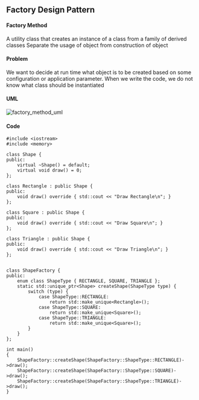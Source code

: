 ## Factory Design Pattern


#### Factory Method
A utility class that creates an instance of a class from a family of derived classes
Separate the usage of object from construction of object

#### Problem
We want to decide at run time what object is to be created based on some configuration or application parameter. When we write the code, we do not know what class should be instantiated


#### UML
![factory_method_uml](http://www.plantuml.com/plantuml/svg/BSux3i8m38VnlQSe5wXvR4mT41iIDq0cDKcangdiVq3SdWTCt_ZxHWSRMfaxPCpI7pcWshC_2LATkcwLDSnjaZu1Y--9Z1z3p4ZjsbmiL8KeXb0BUTQO8ZVZ-sQttj91F4SzCo2cJeKTOlG7wFRhfNoXOVaiZABJkoy0)


#### Code

```
#include <iostream>
#include <memory>

class Shape {
public:
    virtual ~Shape() = default;
    virtual void draw() = 0;
};

class Rectangle : public Shape {
public:
    void draw() override { std::cout << "Draw Rectangle\n"; }
};

class Square : public Shape {
public:
    void draw() override { std::cout << "Draw Square\n"; }
};

class Triangle : public Shape {
public:
    void draw() override { std::cout << "Draw Triangle\n"; }
};

    
class ShapeFactory {
public:
    enum class ShapeType { RECTANGLE, SQUARE, TRIANGLE };
    static std::unique_ptr<Shape> createShape(ShapeType type) {
        switch (type) {
            case ShapeType::RECTANGLE:
                return std::make_unique<Rectangle>();
            case ShapeType::SQUARE:
                return std::make_unique<Square>();
            case ShapeType::TRIANGLE:
                return std::make_unique<Square>();
        }
    }
};
    
int main()
{
    ShapeFactory::createShape(ShapeFactory::ShapeType::RECTANGLE)->draw();
    ShapeFactory::createShape(ShapeFactory::ShapeType::SQUARE)->draw();
    ShapeFactory::createShape(ShapeFactory::ShapeType::TRIANGLE)->draw();
}
```
